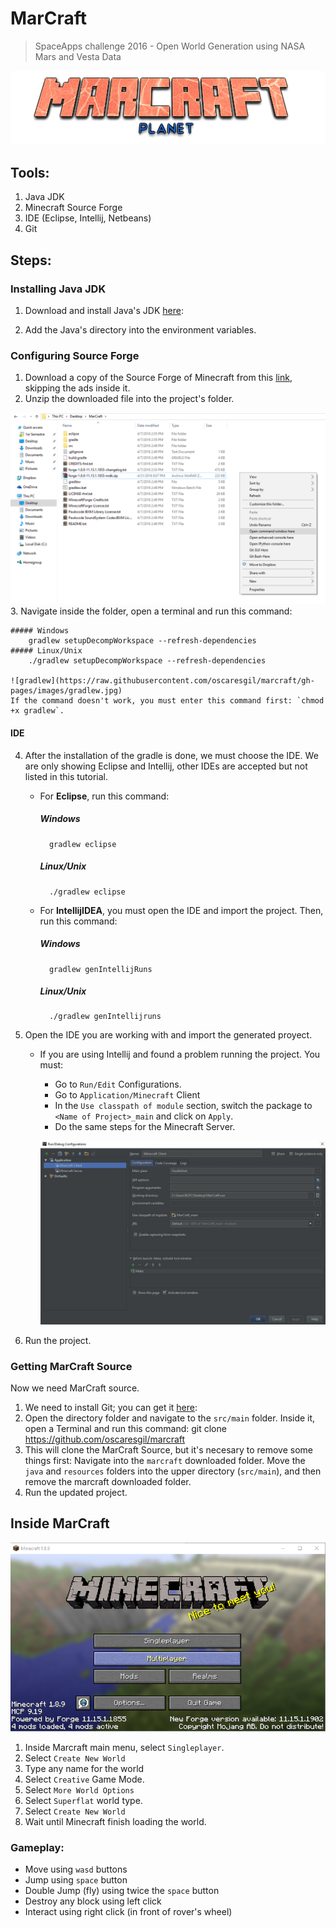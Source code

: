 # MarCraft
> SpaceApps challenge 2016 - Open World Generation using NASA Mars and Vesta Data

![MarCraft](https://raw.githubusercontent.com/oscaresgil/marcraft/gh-pages/images/MarCraft.png)

## Tools:
1. Java JDK
2. Minecraft Source Forge
3. IDE (Eclipse, Intellij, Netbeans)
4. Git

## Steps:
### Installing Java JDK
1. Download and install Java's JDK [here](http://www.oracle.com/technetwork/java/javase/downloads/jdk8-downloads-2133151.html?ssSourceSiteId=otnes.):  

2. Add the Java's directory into the environment variables.
### Configuring Source Forge
1. Download a copy of the Source Forge of Minecraft from this [link](http://adfoc.us/serve/sitelinks/?id=271228&url=http://files.minecraftforge.net/maven/net/minecraftforge/forge/1.8.9-11.15.1.1902-1.8.9/forge-1.8.9-11.15.1.1902-1.8.9-mdk.zip), skipping the ads inside it.
2. Unzip the downloaded file into the project's folder. 

![openwindow](https://raw.githubusercontent.com/oscaresgil/marcraft/gh-pages/images/openwindow.jpg)
3. Navigate inside the folder, open a terminal and run this command:
	
	##### Windows
	    gradlew setupDecompWorkspace --refresh-dependencies
	##### Linux/Unix
	    ./gradlew setupDecompWorkspace --refresh-dependencies

	![gradlew](https://raw.githubusercontent.com/oscaresgil/marcraft/gh-pages/images/gradlew.jpg)
	If the command doesn't work, you must enter this command first: `chmod +x gradlew`.
	
#### IDE
4. After the installation of the gradle is done, we must choose the IDE. We are only showing Eclipse and Intellij, other IDEs are accepted but not listed in this tutorial.
	* For **Eclipse**, run this command:
		
		##### Windows
		    gradlew eclipse
		##### Linux/Unix
		    ./gradlew eclipse
	* For **IntellijIDEA**, you must open the IDE and import the project. Then, run this command:

		##### Windows
		    gradlew genIntellijRuns
		##### Linux/Unix
		    ./gradlew genIntellijruns
5. Open the IDE you are working with and import the generated proyect.
	* If you are using Intellij and found a problem running the project. You must:
		* Go to `Run/Edit` Configurations.
		* Go to `Application/Minecraft` Client
		* In the `Use classpath of module` section, switch the package to `<Name of Project>_main` and click on `Apply`.
		* Do the same steps for the Minecraft Server.
		
		![intellij](https://raw.githubusercontent.com/oscaresgil/marcraft/gh-pages/images/intellij.jpg)

6. Run the project. 

### Getting MarCraft Source
Now we need MarCraft source. 
1. We need to install Git; you can get it [here](https://git-scm.com/book/en/v2/Getting-Started-Installing-Git):
2. Open the directory folder and navigate to the `src/main` folder. Inside it, open a Terminal and run this command:
    git clone https://github.com/oscaresgil/marcraft
3. This will clone the MarCraft Source, but it's necesary to remove some things first: 
   Navigate into the `marcraft` downloaded folder. Move the `java` and `resources` folders into the upper directory (`src/main`), and then remove the marcraft downloaded folder.
4. Run the updated project.

## Inside MarCraft
![minecraft](https://raw.githubusercontent.com/oscaresgil/marcraft/gh-pages/images/minecraft.jpg)
1. Inside Marcraft main menu, select `Singleplayer`.
2. Select `Create New World`
3. Type any name for the world
4. Select `Creative` Game Mode. 
5. Select `More World Options`
6. Select `Superflat` world type. 
7. Select `Create New World`
8. Wait until Minecraft finish loading the world.

### Gameplay:
* Move using `wasd` buttons 
* Jump using `space` button
* Double Jump (fly) using twice the `space` button
* Destroy any block using left click 
* Interact using right click (in front of rover's wheel)
